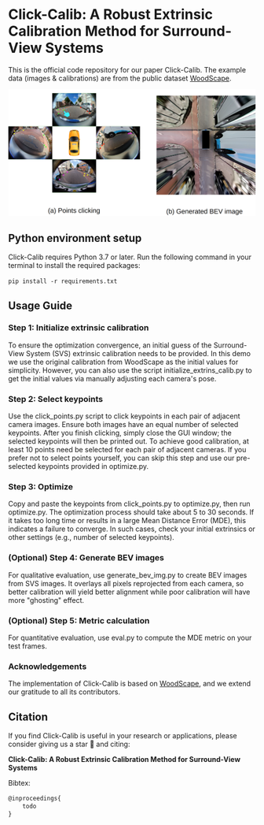 # Click-Calib: A Robust Extrinsic Calibration Method for Surround-View Systems

This is the official code repository for our paper Click-Calib. The example data (images & calibrations) are from the public dataset [WoodScape](https://github.com/valeoai/WoodScape).

![Click-Calib](assets/click-calib.png)

## Python environment setup

Click-Calib requires Python 3.7 or later. Run the following command in your terminal to install the required packages:

`pip install -r requirements.txt`

## Usage Guide

### Step 1: Initialize extrinsic calibration

To ensure the optimization convergence, an initial guess of the Surround-View System (SVS) extrinsic calibration needs to 
be provided. In this demo we use the original calibration from WoodScape as the initial values for simplicity. However, 
you can also use the script initialize_extrins_calib.py to get the initial values via manually adjusting each camera's pose.

### Step 2: Select keypoints

Use the click_points.py script to click keypoints in each pair of adjacent camera images. Ensure both images have an equal 
number of selected keypoints. After you finish clicking, simply close the GUI window; the selected keypoints will then be 
printed out. To achieve good calibration, at least 10 points need be selected for each pair of adjacent cameras. If you 
prefer not to select points yourself, you can skip this step and use our pre-selected keypoints provided in optimize.py.

### Step 3: Optimize

Copy and paste the keypoints from click_points.py to optimize.py, then run optimize.py. The optimization process should 
take about 5 to 30 seconds. If it takes too long time or results in a large Mean Distance Error (MDE), this indicates 
a failure to converge. In such cases, check your initial extrinsics or other settings (e.g., number of selected keypoints).

### (Optional) Step 4: Generate BEV images

For qualitative evaluation, use generate_bev_img.py to create BEV images from SVS images. It overlays all pixels 
reprojected from each camera, so better calibration will yield better alignment while poor calibration will have more 
"ghosting" effect.

### (Optional) Step 5: Metric calculation

For quantitative evaluation, use eval.py to compute the MDE metric on your test frames.

### Acknowledgements

The implementation of Click-Calib is based on [WoodScape](https://github.com/valeoai/WoodScape), and we extend our 
gratitude to all its contributors.

## Citation
If you find Click-Calib is useful in your research or applications, please consider giving us a star 🌟 and citing:

**Click-Calib: A Robust Extrinsic Calibration Method for Surround-View Systems**

Bibtex:
```
@inproceedings{
    todo
}
```